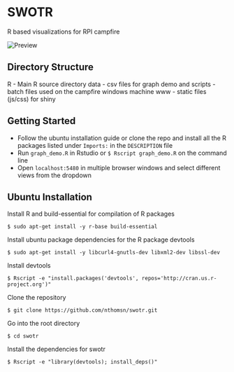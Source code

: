 # SWOTR
R based visualizations for RPI campfire

![Preview](http://i.imgur.com/As0DrmN.jpg)

## Directory Structure
R - Main R source directory
data - csv files for graph demo and
scripts - batch files used on the campfire windows machine
www - static files (js/css) for shiny

## Getting Started
* Follow the ubuntu installation guide or clone the repo and install all the R packages listed under `Imports:` in the `DESCRIPTION` file
* Run `graph_demo.R` in Rstudio or `$ Rscript graph_demo.R` on the command line
* Open `localhost:5480` in multiple browser windows and select different views from the dropdown

## Ubuntu Installation
Install R and build-essential for compilation of R packages
```
$ sudo apt-get install -y r-base build-essential
```

Install ubuntu package dependencies for the R package devtools
```
$ sudo apt-get install -y libcurl4-gnutls-dev libxml2-dev libssl-dev
```

Install devtools
```
$ Rscript -e "install.packages('devtools', repos='http://cran.us.r-project.org')"
```

Clone the repository
```
$ git clone https://github.com/nthomsn/swotr.git
```

Go into the root directory
```
$ cd swotr
```

Install the dependencies for swotr
```
$ Rscript -e "library(devtools); install_deps()"
```
